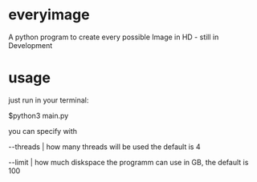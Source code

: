 # everyimage
A python program to create every possible Image in HD - still in Development 



# usage 

just run in your terminal: 

$python3 main.py

you can specify with 

--threads | how many threads will be used the default is 4

--limit   | how much diskspace the programm can use in GB, the default is 100
